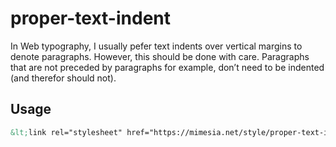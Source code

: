 proper-text-indent
==================

In Web typography, I usually pefer text indents over vertical margins to denote paragraphs. However, this should be done with care. Paragraphs that are not preceded by paragraphs for example, don’t need to be indented (and therefor should not).

Usage
-----

```html
&lt;link rel="stylesheet" href="https://mimesia.net/style/proper-text-indent.min.css"&gt;
```
